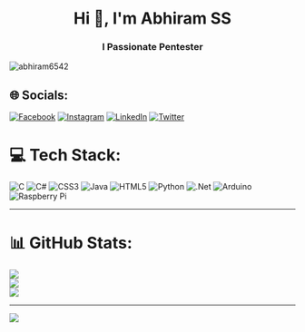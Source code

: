 <h1 align="center">Hi 👋, I'm Abhiram SS</h1>
<h3 align="center">I Passionate Pentester</h3>

<p align="left"> <img src="https://komarev.com/ghpvc/?username=abhiram6542&label=Profile%20views&color=0e75b6&style=flat" alt="abhiram6542" /> </p>


## 🌐 Socials:
[![Facebook](https://img.shields.io/badge/Facebook-%231877F2.svg?logo=Facebook&logoColor=white)](https://facebook.com/abhiram6542@gmail.com) [![Instagram](https://img.shields.io/badge/Instagram-%23E4405F.svg?logo=Instagram&logoColor=white)](https://instagram.com/_abhiram_1729) [![LinkedIn](https://img.shields.io/badge/LinkedIn-%230077B5.svg?logo=linkedin&logoColor=white)](https://www.linkedin.com/in/abhiram-abhi-746a0a225) [![Twitter](https://img.shields.io/badge/Twitter-%231DA1F2.svg?logo=Twitter&logoColor=white)](https://twitter.com/@abhiram88614472) 


# 💻 Tech Stack:
![C](https://img.shields.io/badge/c-%2300599C.svg?style=for-the-badge&logo=c&logoColor=white) ![C#](https://img.shields.io/badge/c%23-%23239120.svg?style=for-the-badge&logo=c-sharp&logoColor=white) ![CSS3](https://img.shields.io/badge/css3-%231572B6.svg?style=for-the-badge&logo=css3&logoColor=white) ![Java](https://img.shields.io/badge/java-%23ED8B00.svg?style=for-the-badge&logo=java&logoColor=white) ![HTML5](https://img.shields.io/badge/html5-%23E34F26.svg?style=for-the-badge&logo=html5&logoColor=white) ![Python](https://img.shields.io/badge/python-3670A0?style=for-the-badge&logo=python&logoColor=ffdd54) ![.Net](https://img.shields.io/badge/.NET-5C2D91?style=for-the-badge&logo=.net&logoColor=white) ![Arduino](https://img.shields.io/badge/-Arduino-00979D?style=for-the-badge&logo=Arduino&logoColor=white) ![Raspberry Pi](https://img.shields.io/badge/-RaspberryPi-C51A4A?style=for-the-badge&logo=Raspberry-Pi)

---

# 📊 GitHub Stats:
![](https://github-readme-stats.vercel.app/api?username=Abhiram6542&theme=dark&hide_border=false&include_all_commits=false&count_private=false)<br/>
![](https://github-readme-streak-stats.herokuapp.com/?user=Abhiram6542&theme=dark&hide_border=false)<br/>
![](https://github-readme-stats.vercel.app/api/top-langs/?username=Abhiram6542&theme=dark&hide_border=false&include_all_commits=false&count_private=false&layout=compact)

---
[![](https://visitcount.itsvg.in/api?id=Abhiram6542&icon=0&color=0)](https://visitcount.itsvg.in)

<!-- Proudly created with GPRM ( https://gprm.itsvg.in ) -->
